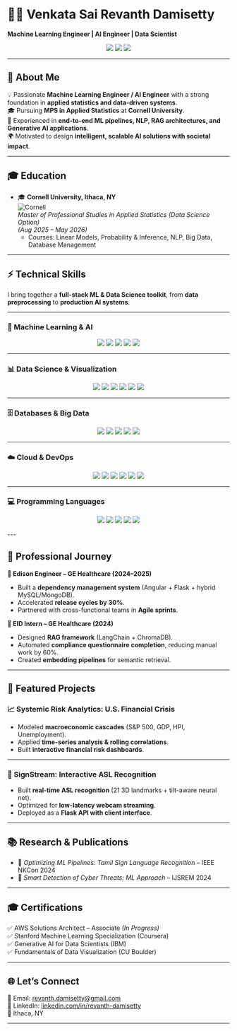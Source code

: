 # 👨‍💻 Venkata Sai Revanth Damisetty  
**Machine Learning Engineer | AI Engineer | Data Scientist**  

<p align="center">
  <a href="mailto:revanth.damisetty@gmail.com"><img src="https://img.shields.io/badge/Email-Contact-red?style=for-the-badge&logo=gmail"></a>
  <a href="https://linkedin.com/in/revanth-damisetty"><img src="https://img.shields.io/badge/LinkedIn-Connect-blue?style=for-the-badge&logo=linkedin"></a>
  <img src="https://img.shields.io/badge/LeetCode-1696%20Rating-%23FFA116?style=for-the-badge&logo=leetcode">
</p>

---

## 🖤 About Me  
💡 Passionate **Machine Learning Engineer / AI Engineer** with a strong foundation in **applied statistics and data-driven systems**.  
🎓 Pursuing **MPS in Applied Statistics** at **Cornell University**.  
🚀 Experienced in **end-to-end ML pipelines, NLP, RAG architectures, and Generative AI applications**.  
🌍 Motivated to design **intelligent, scalable AI solutions with societal impact**.  

---
## 🎓 Education  

- 🎓 **Cornell University, Ithaca, NY**  
  ![Cornell](https://img.shields.io/badge/Ivy%20League-Cornell%20University-CC0000?style=for-the-badge&logo=cornell&logoColor=white)  
  *Master of Professional Studies in Applied Statistics (Data Science Option)*  
  *(Aug 2025 – May 2026)*  
  - Courses: Linear Models, Probability & Inference, NLP, Big Data, Database Management  
---
## ⚡ Technical Skills  

I bring together a **full-stack ML & Data Science toolkit**, from **data preprocessing** to **production AI systems**.  

---

### 🧠 Machine Learning & AI  
<p align="center">
  <img src="https://img.shields.io/badge/Scikit--learn-FFA500?style=for-the-badge&logo=scikit-learn&logoColor=white" />
  <img src="https://img.shields.io/badge/TensorFlow-FF6F00?style=for-the-badge&logo=tensorflow&logoColor=white" />
  <img src="https://img.shields.io/badge/Keras-D00000?style=for-the-badge&logo=keras&logoColor=white" />
  <img src="https://img.shields.io/badge/PyTorch-EE4C2C?style=for-the-badge&logo=pytorch&logoColor=white" />
  <img src="https://img.shields.io/badge/Transformers-HuggingFace-yellow?style=for-the-badge&logo=huggingface&logoColor=black" />
</p>

---

### 📊 Data Science & Visualization  
<p align="center">
  <img src="https://img.shields.io/badge/Pandas-150458?style=for-the-badge&logo=pandas&logoColor=white" />
  <img src="https://img.shields.io/badge/NumPy-013243?style=for-the-badge&logo=numpy&logoColor=white" />
  <img src="https://img.shields.io/badge/SciPy-8CAAE6?style=for-the-badge&logo=scipy&logoColor=white" />
  <img src="https://img.shields.io/badge/Matplotlib-11557c?style=for-the-badge&logo=plotly&logoColor=white" />
  <img src="https://img.shields.io/badge/Seaborn-4C72B0?style=for-the-badge" />
  <img src="https://img.shields.io/badge/Tableau-E97627?style=for-the-badge&logo=tableau&logoColor=white" />
</p>

---

### 🗄️ Databases & Big Data  
<p align="center">
  <img src="https://img.shields.io/badge/MySQL-4479A1?style=for-the-badge&logo=mysql&logoColor=white" />
  <img src="https://img.shields.io/badge/MongoDB-47A248?style=for-the-badge&logo=mongodb&logoColor=white" />
  <img src="https://img.shields.io/badge/ChromaDB-181717?style=for-the-badge&logo=databricks&logoColor=white" />
  <img src="https://img.shields.io/badge/Hadoop-FFCD00?style=for-the-badge&logo=apache&logoColor=black" />
  <img src="https://img.shields.io/badge/Spark-E25A1C?style=for-the-badge&logo=apachespark&logoColor=white" />
</p>

---

### ☁️ Cloud & DevOps  
<p align="center">
  <img src="https://img.shields.io/badge/AWS-FF9900?style=for-the-badge&logo=amazonaws&logoColor=white" />
  <img src="https://img.shields.io/badge/Docker-2496ED?style=for-the-badge&logo=docker&logoColor=white" />
  <img src="https://img.shields.io/badge/Flask-000000?style=for-the-badge&logo=flask&logoColor=white" />
  <img src="https://img.shields.io/badge/Git-F05032?style=for-the-badge&logo=git&logoColor=white" />
  <img src="https://img.shields.io/badge/Jupyter-F37626?style=for-the-badge&logo=jupyter&logoColor=white" />
  <img src="https://img.shields.io/badge/Angular-DD0031?style=for-the-badge&logo=angular&logoColor=white" />
</p>

---

### 💻 Programming Languages  
<p align="center">
  <img src="https://img.shields.io/badge/Python-3776AB?style=for-the-badge&logo=python&logoColor=white" />
  <img src="https://img.shields.io/badge/SQL-003B57?style=for-the-badge&logo=postgresql&logoColor=white" />
  <img src="https://img.shields.io/badge/Java-007396?style=for-the-badge&logo=java&logoColor=white" />
  <img src="https://img.shields.io/badge/C-00599C?style=for-the-badge&logo=c&logoColor=white" />
  <img src="https://img.shields.io/badge/R-276DC3?style=for-the-badge&logo=r&logoColor=white" />
</p>
---

## 💼 Professional Journey  

**🔹 Edison Engineer – GE Healthcare (2024–2025)**  
- Built a **dependency management system** (Angular + Flask + hybrid MySQL/MongoDB).  
- Accelerated **release cycles by 30%**.  
- Partnered with cross-functional teams in **Agile sprints**.  

**🔹 EID Intern – GE Healthcare (2024)**  
- Designed **RAG framework** (LangChain + ChromaDB).  
- Automated **compliance questionnaire completion**, reducing manual work by 60%.  
- Created **embedding pipelines** for semantic retrieval.  

---

## 🚀 Featured Projects  

### 📈 Systemic Risk Analytics: U.S. Financial Crisis  
- Modeled **macroeconomic cascades** (S&P 500, GDP, HPI, Unemployment).  
- Applied **time-series analysis & rolling correlations**.  
- Built **interactive financial risk dashboards**.  

---

### 🤟 SignStream: Interactive ASL Recognition  
- Built **real-time ASL recognition** (21 3D landmarks + tilt-aware neural net).  
- Optimized for **low-latency webcam streaming**.  
- Deployed as a **Flask API with client interface**.  

---

## 📚 Research & Publications  

- 📑 *Optimizing ML Pipelines: Tamil Sign Language Recognition* – IEEE NKCon 2024  
- 📑 *Smart Detection of Cyber Threats: ML Approach* – IJSREM 2024  

---

## 🎓 Certifications  

✅ AWS Solutions Architect – Associate *(In Progress)*  
✅ Stanford Machine Learning Specialization (Coursera)  
✅ Generative AI for Data Scientists (IBM)  
✅ Fundamentals of Data Visualization (CU Boulder)  

---

## 🌐 Let’s Connect  

📧 Email: [revanth.damisetty@gmail.com](mailto:revanth.damisetty@gmail.com)  
🔗 LinkedIn: [linkedin.com/in/revanth-damisetty](https://linkedin.com/in/revanth-damisetty)  
📍 Ithaca, NY  

---
